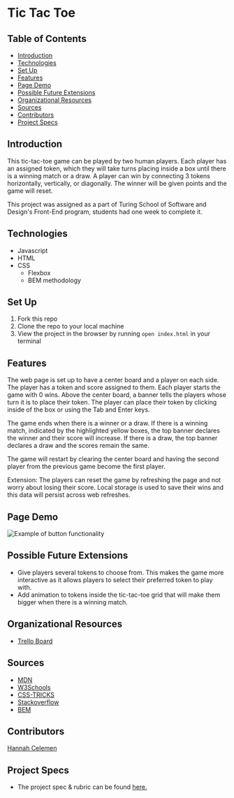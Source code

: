 # Tic Tac Toe

## Table of Contents
  - [Introduction](#introduction)
  - [Technologies](#technologies)
  - [Set Up](#set-up)
  - [Features](#features)
  - [Page Demo](#page-demo)
  - [Possible Future Extensions](#possible-future-extensions)
  - [Organizational Resources](#organizational-resources)
  - [Sources](#sources)
  - [Contributors](#contributors)
  - [Project Specs](#project-specs)

## Introduction
This tic-tac-toe game can be played by two human players. Each player has an assigned token, which they will take turns placing inside a box until there is a winning match or a draw. A player can win by connecting 3 tokens horizontally, vertically, or diagonally. The winner will be given points and the game will reset.

This project was assigned as a part of Turing School of Software and Design's Front-End program, students had one week to complete it.

## Technologies
  - Javascript
  - HTML
  - CSS
    - Flexbox
    - BEM methodology

## Set Up
1. Fork this repo  
2. Clone the repo to your local machine
3. View the project in the browser by running `open index.html` in your terminal

## Features
The web page is set up to have a center board and a player on each side. The player has a token and score assigned to them. Each player starts the game with 0 wins. Above the center board, a banner tells the players whose turn it is to place their token. The player can place their token by clicking inside of the box or using the Tab and Enter keys.

The game ends when there is a winner or a draw. If there is a winning match, indicated by the highlighted yellow boxes, the top banner declares the winner and their score will increase. If there is a draw, the top banner declares a draw and the scores remain the same.

The game will restart by clearing the center board and having the second player from the previous game become the first player.

Extension: The players can reset the game by refreshing the page and not worry about losing their score. Local storage is used to save their wins and this data will persist across web refreshes.

## Page Demo
![Example of button functionality](https://media.giphy.com/media/3aE2Xhl5GSVfipUenv/giphy.gif)


## Possible Future Extensions
- Give players several tokens to choose from. This makes the game more interactive as it allows players to select their preferred token to play with.
- Add animation to tokens inside the tic-tac-toe grid that will make them bigger when there is a winning match.

## Organizational Resources
- [Trello Board](https://trello.com/b/g7Yf3azF/final-solo-project)

## Sources
  - [MDN](https://developer.mozilla.org/en-US/docs/Web/Accessibility/Understanding_WCAG/Keyboard)
  - [W3Schools](https://www.w3schools.com/html/html5_semantic_elements.asp)
  - [CSS-TRICKS](https://css-tricks.com/)
  - [Stackoverflow](https://stackoverflow.com/questions/29755233/trouble-with-settimeout-with-addeventlistener)
  - [BEM](http://getbem.com/)

## Contributors
  [Hannah Celemen](https://www.linkedin.com/in/hannah-celemen/)

## Project Specs
  - The project spec & rubric can be found [here.](https://frontend.turing.edu/projects/module-1/tic-tac-toe-solo-v2.html)
